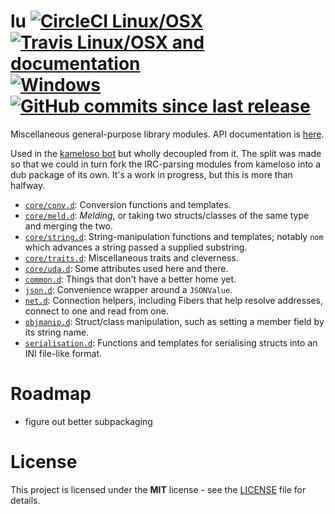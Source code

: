 # lu [![CircleCI Linux/OSX](https://img.shields.io/circleci/project/github/zorael/lu/master.svg?maxAge=3600&logo=circleci)](https://circleci.com/gh/zorael/lu) [![Travis Linux/OSX and documentation](https://img.shields.io/travis/zorael/lu/master.svg?maxAge=3600&logo=travis)](https://travis-ci.org/zorael/lu) [![Windows](https://img.shields.io/appveyor/ci/zorael/lu/master.svg?maxAge=3600&logo=appveyor)](https://ci.appveyor.com/project/zorael/lu) [![GitHub commits since last release](https://img.shields.io/github/commits-since/zorael/lu/v0.0.1.svg?maxAge=3600&logo=github)](https://github.com/zorael/lu/compare/v0.0.1...master)

Miscellaneous general-purpose library modules. API documentation is [here](https://zorael.github.io/lu).

Used in the [kameloso bot](https://github.com/zorael/kameloso) but wholly decoupled from it. The split was made so that we could in turn fork the IRC-parsing modules from kameloso into a dub package of its own. It's a work in progress, but this is more than halfway.

* [`core/conv.d`](source/lu/core/conv.d): Conversion functions and templates.
* [`core/meld.d`](source/lu/core/meld.d): *Melding*, or taking two structs/classes of the same type and merging the two.
* [`core/string.d`](source/lu/core/string.d): String-manipulation functions and templates; notably `nom` which advances a string passed a supplied substring.
* [`core/traits.d`](source/lu/core/traits.d): Miscellaneous traits and cleverness.
* [`core/uda.d`](source/lu/core/uda.d): Some attributes used here and there.
* [`common.d`](source/lu/common.d): Things that don't have a better home yet.
* [`json.d`](source/lu/json.d): Convenience wrapper around a `JSONValue`.
* [`net.d`](source/lu/net.d): Connection helpers, including Fibers that help resolve addresses, connect to one and read from one.
* [`objmanip.d`](source/lu/objmanip.d): Struct/class manipulation, such as setting a member field by its string name.
* [`serialisation.d`](source/lu/serialisation.d): Functions and templates for serialising structs into an INI file-like format.

# Roadmap

* figure out better subpackaging

# License

This project is licensed under the **MIT** license - see the [LICENSE](LICENSE) file for details.
